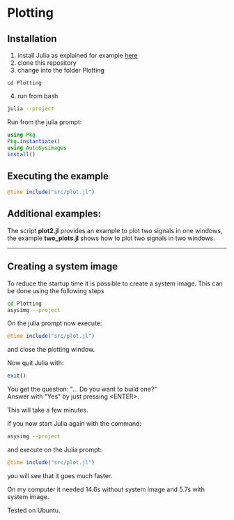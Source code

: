# Plotting

## Installation
1. install Julia as explained for example [here](https://ufechner7.github.io/2022/08/18/installing-julia.html)
2. clone this repository
3. change into the folder Plotting
```
cd Plotting
```
4. run from bash
```bash
julia --project
```
Run from the julia prompt:
```julia
using Pkg
Pkg.instantiate()
using AutoSysimages
install()
```
## Executing the example
```julia
@time include("src/plot.jl")
```

## Additional examples:
The script **plot2.jl** provides an example to plot two signals in one windows, the example **two_plots.jl** shows how to plot two signals in two windows.

---

## Creating a system image
To reduce the startup time it is possible to create a system image. This can be done using the following steps
```bash
cd Plotting
asysimg --project
```
On the julia prompt now execute:
```julia
@time include("src/plot.jl")
```
and close the plotting window.

Now quit Julia with:
```julia
exit()
```
You get the question: "... Do you want to build one?"  
Answer with "Yes" by just pressing \<ENTER\>.

This will take a few minutes.

If you now start Julia again with the command:
```bash
asysimg --project
```
and execute on the Julia prompt:
```julia
@time include("src/plot.jl")
```
you will see that it goes much faster.

On my computer it needed 14.6s without system image and 5.7s with system image.

Tested on Ubuntu.
